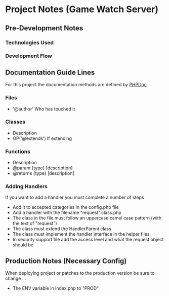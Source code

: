 # Project Notes (Game Watch Server)

## Pre-Development Notes

### Technologies Used

### Development Flow

## Documentation Guide Lines

For this project the documentation methods are defined by [PHPDoc](https://www.phpdoc.org/)

### Files

* '@author' Who has touched it

### Classes

* Description
* OP('@extends') If extending

### Functions

* Description
* @param {type} [description]
* @returns {type} [description]

### Adding Handlers

If you want to add a handler you must complete a number of steps

* Add it to accepted categories in the config.php file
* Add a handler with the filename "request".class.php
* The class in the file must follow an uppercase camel case pattern (with the text of "request")
* The class must extend the HandlerParent class
* The class must implement the handler interface in the helper files
* In security support file add the access level and what the request object should be

## Production Notes (Necessary Config)

When deploying project or patches to the production version be sure to change ...

* The ENV variable in index.php to "PROD"
